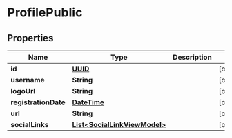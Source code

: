 # ProfilePublic

## Properties
Name | Type | Description | Notes
------------ | ------------- | ------------- | -------------
**id** | [**UUID**](UUID.md) |  |  [optional]
**username** | **String** |  |  [optional]
**logoUrl** | **String** |  |  [optional]
**registrationDate** | [**DateTime**](DateTime.md) |  |  [optional]
**url** | **String** |  |  [optional]
**socialLinks** | [**List&lt;SocialLinkViewModel&gt;**](SocialLinkViewModel.md) |  |  [optional]
